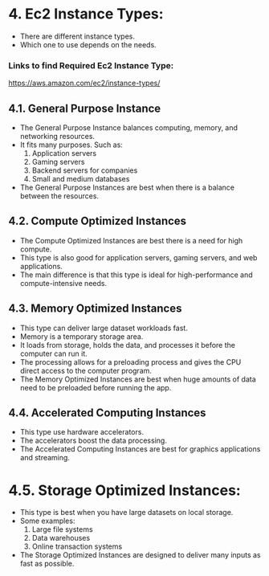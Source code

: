 # 4. Ec2 Instance Types:


+ There are different instance types.
+ Which one to use depends on the needs.

### Links to find Required Ec2 Instance Type:

https://aws.amazon.com/ec2/instance-types/

## 4.1. General Purpose Instance

+ The General Purpose Instance balances computing, memory, and networking resources.
+ It fits many purposes. Such as:
   1. Application servers
   2. Gaming servers
   3. Backend servers for companies
   4. Small and medium databases
+ The General Purpose Instances are best when there is a balance between the resources.

## 4.2. Compute Optimized Instances

+ The Compute Optimized Instances are best there is a need for high compute.
+ This type is also good for application servers, gaming servers, and web applications.
+ The main difference is that this type is ideal for high-performance and compute-intensive needs.

## 4.3. Memory Optimized Instances

+ This type can deliver large dataset workloads fast.
+ Memory is a temporary storage area.
+ It loads from storage, holds the data, and processes it before the computer can run it.
+ The processing allows for a preloading process and gives the CPU direct access to the computer program.
+ The Memory Optimized Instances are best when huge amounts of data need to be preloaded before running the app.

## 4.4. Accelerated Computing Instances

+ This type use hardware accelerators.
+ The accelerators boost the data processing.
+ The Accelerated Computing Instances are best for graphics applications and streaming.

# 4.5. Storage Optimized Instances:

+ This type is best when you have large datasets on local storage.
+ Some examples:
  1. Large file systems
  2. Data warehouses
  3. Online transaction systems
+ The Storage Optimized Instances are designed to deliver many inputs as fast as possible.

